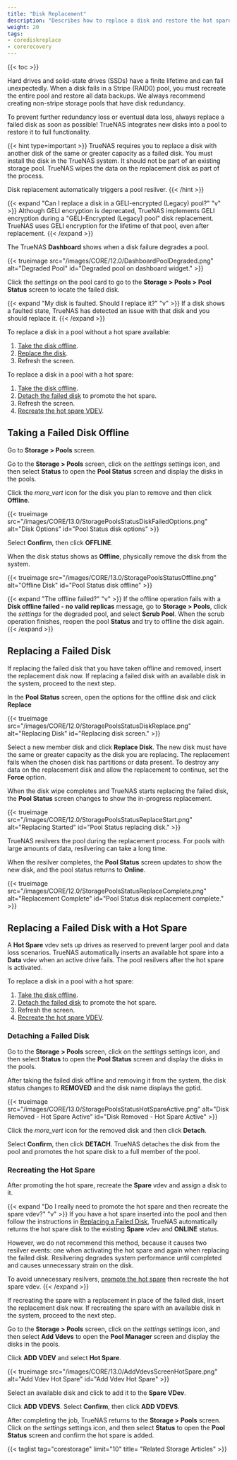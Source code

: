 ```yaml
---
title: "Disk Replacement"
description: "Describes how to replace a disk and restore the hot spare in TrueNAS CORE."
weight: 20
tags:
- corediskreplace
- corerecovery
---
```


{{< toc >}}

Hard drives and solid-state drives (SSDs) have a finite lifetime and can fail unexpectedly.
When a disk fails in a Stripe (RAID0) pool, you must recreate the entire pool and restore all data backups.
We always recommend creating non-stripe storage pools that have disk redundancy.

To prevent further redundancy loss or eventual data loss, always replace a failed disk as soon as possible!
TrueNAS integrates new disks into a pool to restore it to full functionality.

{{< hint type=important >}}
TrueNAS requires you to replace a disk with another disk of the same or greater capacity as a failed disk.
You must install the disk in the TrueNAS system.
It should not be part of an existing storage pool.
TrueNAS wipes the data on the replacement disk as part of the process.

Disk replacement automatically triggers a pool resilver.
{{< /hint >}}

{{< expand "Can I replace a disk in a GELI-encrypted (Legacy) pool?" "v" >}}
Although GELI encryption is deprecated, TrueNAS implements GELI encryption during a "GELI-Encrypted (Legacy) pool" disk replacement. TrueNAS uses GELI encryption for the lifetime of that pool, even after replacement.
{{< /expand >}}

The TrueNAS **Dashboard** shows when a disk failure degrades a pool.

{{< trueimage src="/images/CORE/12.0/DashboardPoolDegraded.png" alt="Degraded Pool" id="Degraded pool on dashboard widget." >}}

Click the <i class="material-icons" aria-hidden="true" title="Settings">settings</i> on the pool card to go to the **Storage > Pools > Pool Status** screen to locate the failed disk.

{{< expand "My disk is faulted. Should I replace it?" "v" >}}
If a disk shows a faulted state, TrueNAS has detected an issue with that disk and you should replace it.
{{< /expand >}}

To replace a disk in a pool without a hot spare available:

1. [Take the disk offline](#taking-a-failed-disk-offline).
2. [Replace the disk](#replacing-a-failed-disk).
3. Refresh the screen.

To replace a disk in a pool with a hot spare:

1. [Take the disk offline](#taking-a-failed-disk-offline).
2. [Detach the failed disk](#detaching-a-failed-disk) to promote the hot spare.
3. Refresh the screen.
4. [Recreate the hot spare VDEV](#recreating-the-hot-spare).

## Taking a Failed Disk Offline

Go to **Storage > Pools** screen. 

Go to the **Storage > Pools** screen, click on the <i class="material-icons" aria-hidden="true" title="Settings">settings</i> settings icon, and then select **Status** to open the **Pool Status** screen and display the disks in the pools.

Click the <i class="material-icons" aria-hidden="true" title="Options">more_vert</i> icon for the disk you plan to remove and then click **Offline**.

{{< trueimage src="/images/CORE/13.0/StoragePoolsStatusDiskFailedOptions.png" alt="Disk Options" id="Pool Status disk options" >}}

Select **Confirm**, then click **OFFLINE**.

When the disk status shows as **Offline**, physically remove the disk from the system.

{{< trueimage src="/images/CORE/13.0/StoragePoolsStatusOffline.png" alt="Offline Disk" id="Pool Status disk offline" >}}

{{< expand "The offline failed?" "v" >}}
If the offline operation fails with a **Disk offline failed - no valid replicas** message, go to **Storage > Pools**, click the <i class="material-icons" aria-hidden="true" title="Settings">settings</i> for the degraded pool, and select **Scrub Pool**.
When the scrub operation finishes, reopen the pool **Status** and try to offline the disk again.
{{< /expand >}}

## Replacing a Failed Disk

If replacing the failed disk that you have taken offline and removed, insert the replacement disk now.
If replacing a failed disk with an available disk in the system, proceed to the next step.

In the **Pool Status** screen, open the options for the offline disk and click **Replace**

{{< trueimage src="/images/CORE/12.0/StoragePoolsStatusDiskReplace.png" alt="Replacing Disk" id="Replacing disk screen." >}}

Select a new member disk and click **Replace Disk**.
The new disk must have the same or greater capacity as the disk you are replacing.
The replacement fails when the chosen disk has partitions or data present.
To destroy any data on the replacement disk and allow the replacement to continue, set the **Force** option.

When the disk wipe completes and TrueNAS starts replacing the failed disk, the **Pool Status** screen changes to show the in-progress replacement.

{{< trueimage src="/images/CORE/12.0/StoragePoolsStatusReplaceStart.png" alt="Replacing Started" id="Pool Status replacing disk." >}}

TrueNAS resilvers the pool during the replacement process.
For pools with large amounts of data, resilvering can take a long time.

When the resilver completes, the **Pool Status** screen updates to show the new disk, and the pool status returns to **Online**.

{{< trueimage src="/images/CORE/12.0/StoragePoolsStatusReplaceComplete.png" alt="Replacement Complete" id="Pool Status disk replacement complete." >}}

## Replacing a Failed Disk with a Hot Spare

A **Hot Spare** vdev sets up drives as reserved to prevent larger pool and data loss scenarios. TrueNAS automatically inserts an available hot spare into a **Data** vdev when an active drive fails.
The pool resilvers after the hot spare is activated.

To replace a disk in a pool with a hot spare:

1. [Take the disk offline](#taking-a-failed-disk-offline).
2. [Detach the failed disk](#detaching-a-failed-disk) to promote the hot spare.
3. Refresh the screen.
4. [Recreate the hot spare VDEV](#recreating-the-hot-spare).

### Detaching a Failed Disk

Go to the **Storage > Pools** screen, click on the <i class="material-icons" aria-hidden="true" title="Settings">settings</i> settings icon, and then select **Status** to open the **Pool Status** screen and display the disks in the pools.

After taking the failed disk offline and removing it from the system, the disk status changes to **REMOVED** and the disk name displays the gptid.

{{< trueimage src="/images/CORE/13.0/StoragePoolsStatusHotSpareActive.png" alt="Disk Removed - Hot Spare Active" id="Disk Removed - Hot Spare Active" >}}

Click the <i class="material-icons" aria-hidden="true" title="Options">more_vert</i> icon for the removed disk and then click **Detach**.

Select **Confirm**, then click **DETACH**.
TrueNAS detaches the disk from the pool and promotes the hot spare disk to a full member of the pool.

### Recreating the Hot Spare

After promoting the hot spare, recreate the **Spare** vdev and assign a disk to it.

{{< expand "Do I really need to promote the hot spare and then recreate the spare vdev?" "v" >}}
If you have a hot spare inserted into the pool and then follow the instructions in [Replacing a Failed Disk](#replacing-a-failed-disk), TrueNAS automatically returns the hot spare disk to the existing **Spare** vdev and **ONLINE** status.

However, we do not recommend this method, because it causes two resilver events: one when activating the hot spare and again when replacing the failed disk.
Resilvering degrades system performance until completed and causes unnecessary strain on the disk.

To avoid unnecessary resilvers, [promote the hot spare](#detaching-a-failed-disk) then recreate the hot spare vdev.
{{< /expand >}}

If recreating the spare with a replacement in place of the failed disk, insert the replacement disk now.
If recreating the spare with an available disk in the system, proceed to the next step.

Go to the **Storage > Pools** screen, click on the <i class="material-icons" aria-hidden="true" title="Settings">settings</i> settings icon, and then select **Add Vdevs** to open the **Pool Manager** screen and display the disks in the pools.

Click **ADD VDEV** and select **Hot Spare**.

{{< trueimage src="/images/CORE/13.0/AddVdevsScreenHotSpare.png" alt="Add Vdev Hot Spare" id="Add Vdev Hot Spare" >}}

Select an available disk and click <i class="fa fa-arrow-right" aria-hidden="true" title="Right Arrow"></i> to add it to the **Spare VDev**.

Click **ADD VDEVS**.
Select **Confirm**, then click **ADD VDEVS**.

After completing the job, TrueNAS returns to the **Storage > Pools** screen.
Click on the <i class="material-icons" aria-hidden="true" title="Settings">settings</i> settings icon, and then select **Status** to open the **Pool Status** screen and confirm the hot spare is added.

{{< taglist tag="corestorage" limit="10" title= "Related Storage Articles" >}}